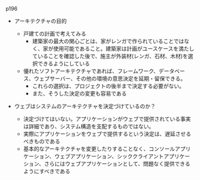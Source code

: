 p196

- アーキテクチャの目的
    - 戸建ての計画で考えてみる
        - 建築家の最大の関心ごとは、家がレンガで作られていることではなく、家が使用可能であること。建築家は計画がユースケースを満たしていることを確認した後で、施主が外装材(レンガ、石材、木材)を選択できるようにしている
    - 優れたソフトアーキテクチャであれば、フレームワーク、データベース、ウェブサーバー、その他の環境の意思決定を延期・留保できる。
        - これらの選択は、プロジェクトの後半まで決定する必要がない。
        - また、そうした決定の変更も容易である
    

- ウェブはシステムのアーキテクチャを決定づけているのか？
    - 決定づけてはいない。アプリケーションがウェブで提供されている事実は詳細であり、システム構造を支配するものではない。
    - 実際にアプリケーションをウェブで提供するという決定は、遅延させるべきものである
    - 基本的なアーキテクチャを変更したりすることなく、コンソールアプリケーション、ウェブアプリケーション、シッククライアントアプリケーション、さらにはウェブアプリケーションとして、問題なく提供できるようにすべきである
